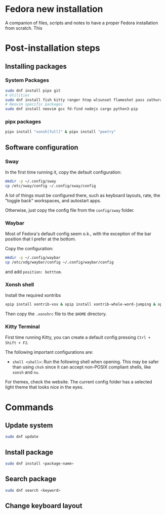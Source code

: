 # Fedora new installation

A companion of files, scripts and notes to have a proper Fedora installation from scratch.
This

# Post-installation steps

## Installing packages
### System Packages

```bash
sudo dnf install pipx git
# Utilities
sudo dnf install fish kitty ranger htop wlsunset flameshot pass zathura zathura-pdf-poppler
# Neovim specific packages
sudo dnf install neovim gcc fd-find nodejs cargo python3-pip
```

### pipx packages

```bash
pipx install "xonsh[full]" & pipx install "poetry"
```

## Software configuration

### Sway

In the first time running it, copy the default configuration:

```bash
mkdir -p ~/.config/sway
cp /etc/sway/config ~/.config/sway/config
```

A lot of things must be configured there, such as keyboard layouts, rate, the "toggle back" workspaces, and autostart apps.

Otherwise, just copy the config file from the `config/sway` folder.

### Waybar
Most of Fedora's default config seem o.k., with the exception of the bar position that I prefer at the bottom.

Copy the configuration:

```bash
mkdir -p ~/.config/waybar
cp /etc/xdg/waybar/config ~/.config/waybar/config
```

and add `position: botttom`.

### Xonsh shell

Install the required xontribs

```bash
xpip install xontrib-vox & xpip install xontrib-whole-word-jumping & xpip install xontrib-fish-completer
```

Then copy the `.xonshrc` file to the `$HOME` directory.

### Kitty Terminal

First time running Kitty, you can create a default config pressing `Ctrl + Shift + F2`.

The following important configurations are:

- `shell <shell>`: Run the following shell when opening. This may be safer than using `chsh` since it can accept non-POSIX compliant shells, like `xonsh` and `nu`.

For themes, check the website. The current config folder has a selected light theme that looks nice in the eyes.


# Commands

## Update system

```bash
sudo dnf update
```

## Install package

```bash
sudo dnf install <package-name>
```

## Search package

```bash
sudo dnf search <keyword>
```

## Change keyboard layout
